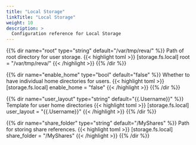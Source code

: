 ```yaml
---
title: "Local Storage"
linkTitle: "Local Storage"
weight: 10
description: >
  Configuration reference for Local Storage
---
```


{{% dir name="root" type="string" default="/var/tmp/reva/" %}}
Path of root directory for user storage.
{{< highlight toml >}}
[storage.fs.local]
root = "/var/tmp/reva/"
{{< /highlight >}}
{{% /dir %}}

{{% dir name="enable_home" type="bool" default="false" %}}
Whether to have individual home directories for users.
{{< highlight toml >}}
[storage.fs.local]
enable_home = "false"
{{< /highlight >}}
{{% /dir %}}

{{% dir name="user_layout" type="string" default="{{.Username}}" %}}
Template for user home directories
{{< highlight toml >}}
[storage.fs.local]
user_layout = "{{.Username}}"
{{< /highlight >}}
{{% /dir %}}

{{% dir name="share_folder" type="string" default="/MyShares" %}}
 Path for storing share references.
{{< highlight toml >}}
[storage.fs.local]
share_folder = "/MyShares"
{{< /highlight >}}
{{% /dir %}}

